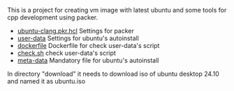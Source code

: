 This is a project for creating vm image with latest ubuntu and some tools for cpp development using packer.

- [ubuntu-clang.pkr.hcl](ubuntu-clang.pkr.hcl)  Settings for packer
- [user-data](http/user-data)  Settings for ubuntu's autoinstall
- [dockerfile](http/dockerfile)  Dockerfile for check user-data's script
- [check.sh](http/check.sh) check user-data's script
- [meta-data](http/meta-data) Mandatory file for ubuntu's autoinstall

In directory "download" it needs to download iso of ubuntu desktop 24.10 and named it as ubuntu.iso
